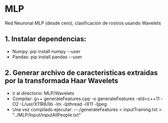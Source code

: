 # MLP
Red Neuronal MLP (desde cero), clasificación de rostros usando Wavelets

## 1. Instalar dependencias:
- Numpy: pip install numpy --user
- Pandas: pip install pandas --user

## 2. Generar archivo de caracteristicas extraidas por la transformada Haar Wavelets
- ir al directorio: MLP/Wavelets
- Compilar: g++ generateFeatures.cpp -o generateFeatures -std=c++11 -O2 -L/usr/X11R6/lib -lm -lpthread -lX11 -ljpeg
- Una vez compilado ejecutar:
--./generateFeatures < inputTraining.txt > "../MLP/Input/inputAllPeople.txt"
